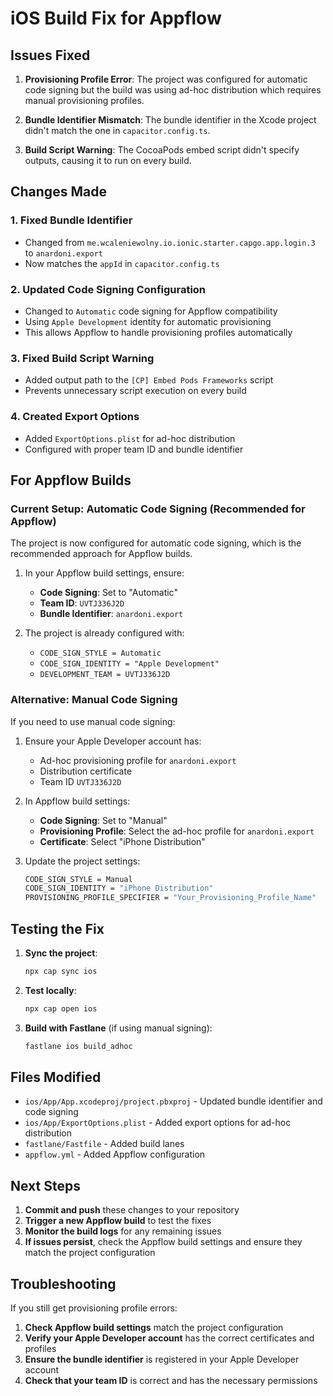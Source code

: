 # iOS Build Fix for Appflow

## Issues Fixed

1. **Provisioning Profile Error**: The project was configured for automatic code signing but the build was using ad-hoc distribution which requires manual provisioning profiles.

2. **Bundle Identifier Mismatch**: The bundle identifier in the Xcode project didn't match the one in `capacitor.config.ts`.

3. **Build Script Warning**: The CocoaPods embed script didn't specify outputs, causing it to run on every build.

## Changes Made

### 1. Fixed Bundle Identifier
- Changed from `me.wcaleniewolny.io.ionic.starter.capgo.app.login.3` to `anardoni.export`
- Now matches the `appId` in `capacitor.config.ts`

### 2. Updated Code Signing Configuration
- Changed to `Automatic` code signing for Appflow compatibility
- Using `Apple Development` identity for automatic provisioning
- This allows Appflow to handle provisioning profiles automatically

### 3. Fixed Build Script Warning
- Added output path to the `[CP] Embed Pods Frameworks` script
- Prevents unnecessary script execution on every build

### 4. Created Export Options
- Added `ExportOptions.plist` for ad-hoc distribution
- Configured with proper team ID and bundle identifier

## For Appflow Builds

### Current Setup: Automatic Code Signing (Recommended for Appflow)
The project is now configured for automatic code signing, which is the recommended approach for Appflow builds.

1. In your Appflow build settings, ensure:
   - **Code Signing**: Set to "Automatic"
   - **Team ID**: `UVTJ336J2D`
   - **Bundle Identifier**: `anardoni.export`

2. The project is already configured with:
   - `CODE_SIGN_STYLE = Automatic`
   - `CODE_SIGN_IDENTITY = "Apple Development"`
   - `DEVELOPMENT_TEAM = UVTJ336J2D`

### Alternative: Manual Code Signing
If you need to use manual code signing:

1. Ensure your Apple Developer account has:
   - Ad-hoc provisioning profile for `anardoni.export`
   - Distribution certificate
   - Team ID `UVTJ336J2D`

2. In Appflow build settings:
   - **Code Signing**: Set to "Manual"
   - **Provisioning Profile**: Select the ad-hoc profile for `anardoni.export`
   - **Certificate**: Select "iPhone Distribution"

3. Update the project settings:
   ```bash
   CODE_SIGN_STYLE = Manual
   CODE_SIGN_IDENTITY = "iPhone Distribution"
   PROVISIONING_PROFILE_SPECIFIER = "Your_Provisioning_Profile_Name"
   ```

## Testing the Fix

1. **Sync the project**:
   ```bash
   npx cap sync ios
   ```

2. **Test locally**:
   ```bash
   npx cap open ios
   ```

3. **Build with Fastlane** (if using manual signing):
   ```bash
   fastlane ios build_adhoc
   ```

## Files Modified

- `ios/App/App.xcodeproj/project.pbxproj` - Updated bundle identifier and code signing
- `ios/App/ExportOptions.plist` - Added export options for ad-hoc distribution
- `fastlane/Fastfile` - Added build lanes
- `appflow.yml` - Added Appflow configuration

## Next Steps

1. **Commit and push** these changes to your repository
2. **Trigger a new Appflow build** to test the fixes
3. **Monitor the build logs** for any remaining issues
4. **If issues persist**, check the Appflow build settings and ensure they match the project configuration

## Troubleshooting

If you still get provisioning profile errors:

1. **Check Appflow build settings** match the project configuration
2. **Verify your Apple Developer account** has the correct certificates and profiles
3. **Ensure the bundle identifier** is registered in your Apple Developer account
4. **Check that your team ID** is correct and has the necessary permissions 